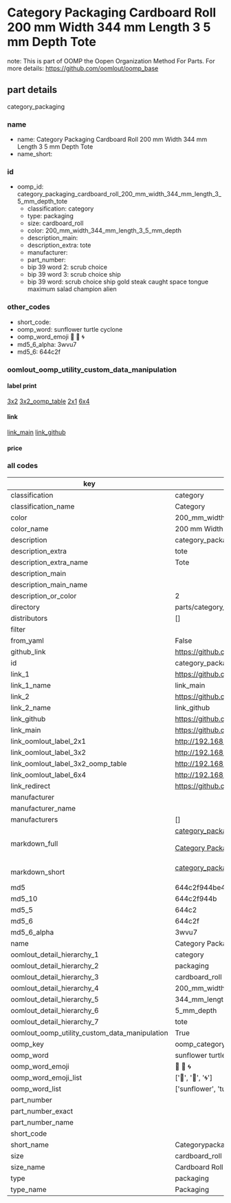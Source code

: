 # Category Packaging Cardboard Roll 200 mm Width 344 mm Length 3 5 mm Depth Tote  

note: This is part of OOMP the Oopen Organization Method For Parts. For more details: https://github.com/oomlout/oomp_base

##  part details
  



category_packaging



### name
* name: Category Packaging Cardboard Roll 200 mm Width 344 mm Length 3 5 mm Depth Tote
* name_short: 
### id
* oomp_id: category_packaging_cardboard_roll_200_mm_width_344_mm_length_3_5_mm_depth_tote
  * classification: category
  * type: packaging
  * size: cardboard_roll
  * color: 200_mm_width_344_mm_length_3_5_mm_depth
  * description_main: 
  * description_extra: tote
  * manufacturer: 
  * part_number: 
  * bip 39 word 2: scrub choice
  * bip 39 word 3: scrub choice ship
  * bip 39 word: scrub choice ship gold steak caught space tongue maximum salad champion alien

### other_codes
* short_code: 
* oomp_word: sunflower turtle cyclone
* oomp_word_emoji :sunflower: :turtle: :cyclone:
* md5_6_alpha: 3wvu7
* md5_6: 644c2f






### oomlout_oomp_utility_custom_data_manipulation
#### label print
[3x2](http://192.168.1.245:1112/?label=oomp%203wvu7)
[3x2_oomp_table](http://192.168.1.108:1112/?label=oomp%203wvu7)
[2x1](http://192.168.1.242:1112/?label=oomp%203wvu7)
[6x4](http://192.168.1.55:1112/?label=oomp%203wvu7)    

#### link

[link_main](https://github.com/oomlout/oomlout_oomp_version_1_messy/tree/main/parts/category_packaging_cardboard_roll_200_mm_width_344_mm_length_3_5_mm_depth_tote) [link_github](https://github.com/oomlout/oomlout_oomp_version_1_messy/tree/main/parts/category_packaging_cardboard_roll_200_mm_width_344_mm_length_3_5_mm_depth_tote)                             

#### price







### all codes 
| key | value |  
| --- | --- |  
| classification | category |  
| classification_name | Category |  
| color | 200_mm_width_344_mm_length_3_5_mm_depth |  
| color_name | 200 mm Width 344 mm Length 3 5 mm Depth |  
| description | category_packaging |  
| description_extra | tote |  
| description_extra_name | Tote |  
| description_main |  |  
| description_main_name |  |  
| description_or_color | 2  |  
| directory | parts/category_packaging_cardboard_roll_200_mm_width_344_mm_length_3_5_mm_depth_tote |  
| distributors | [] |  
| filter |  |  
| from_yaml | False |  
| github_link | https://github.com/oomlout/oomlout_oomp_part_src/tree/main/parts/category_packaging_cardboard_roll_200_mm_width_344_mm_length_3_5_mm_depth_tote |  
| id | category_packaging_cardboard_roll_200_mm_width_344_mm_length_3_5_mm_depth_tote |  
| link_1 | https://github.com/oomlout/oomlout_oomp_version_1_messy/tree/main/parts/category_packaging_cardboard_roll_200_mm_width_344_mm_length_3_5_mm_depth_tote |  
| link_1_name | link_main |  
| link_2 | https://github.com/oomlout/oomlout_oomp_version_1_messy/tree/main/parts/category_packaging_cardboard_roll_200_mm_width_344_mm_length_3_5_mm_depth_tote |  
| link_2_name | link_github |  
| link_github | https://github.com/oomlout/oomlout_oomp_version_1_messy/tree/main/parts/category_packaging_cardboard_roll_200_mm_width_344_mm_length_3_5_mm_depth_tote |  
| link_main | https://github.com/oomlout/oomlout_oomp_version_1_messy/tree/main/parts/category_packaging_cardboard_roll_200_mm_width_344_mm_length_3_5_mm_depth_tote |  
| link_oomlout_label_2x1 | http://192.168.1.242:1112/?label=oomp%203wvu7 |  
| link_oomlout_label_3x2 | http://192.168.1.245:1112/?label=oomp%203wvu7 |  
| link_oomlout_label_3x2_oomp_table | http://192.168.1.108:1112/?label=oomp%203wvu7 |  
| link_oomlout_label_6x4 | http://192.168.1.55:1112/?label=oomp%203wvu7 |  
| link_redirect | https://github.com/oomlout/oomlout_oomp_version_1_messy/tree/main/parts/category_packaging_cardboard_roll_200_mm_width_344_mm_length_3_5_mm_depth_tote |  
| manufacturer |  |  
| manufacturer_name |  |  
| manufacturers | [] |  
| markdown_full | [category_packaging_cardboard_roll_200_mm_width_344_mm_length_3_5_mm_depth_tote](none)<br>[](none)<br>[Category Packaging Cardboard Roll 200 Mm Width 344 Mm Length 3 5 Mm Depth Tote](none)<br><br> |  
| markdown_short | [category_packaging_cardboard_roll_200_mm_width_344_mm_length_3_5_mm_depth_tote](none)<br><br> |  
| md5 | 644c2f944be47a0891ea86458c0a0e0e |  
| md5_10 | 644c2f944b |  
| md5_5 | 644c2 |  
| md5_6 | 644c2f |  
| md5_6_alpha | 3wvu7 |  
| name | Category Packaging Cardboard Roll 200 mm Width 344 mm Length 3 5 mm Depth Tote |  
| oomlout_detail_hierarchy_1 | category |  
| oomlout_detail_hierarchy_2 | packaging |  
| oomlout_detail_hierarchy_3 | cardboard_roll |  
| oomlout_detail_hierarchy_4 | 200_mm_width |  
| oomlout_detail_hierarchy_5 | 344_mm_length |  
| oomlout_detail_hierarchy_6 | 5_mm_depth |  
| oomlout_detail_hierarchy_7 | tote |  
| oomlout_oomp_utility_custom_data_manipulation | True |  
| oomp_key | oomp_category_packaging_cardboard_roll_200_mm_width_344_mm_length_3_5_mm_depth_tote |  
| oomp_word | sunflower turtle cyclone |  
| oomp_word_emoji | :sunflower: :turtle: :cyclone: |  
| oomp_word_emoji_list | [':sunflower:', ':turtle:', ':cyclone:'] |  
| oomp_word_list | ['sunflower', 'turtle', 'cyclone'] |  
| part_number |  |  
| part_number_exact |  |  
| part_number_name |  |  
| short_code |  |  
| short_name | Categorypackaging |  
| size | cardboard_roll |  
| size_name | Cardboard Roll |  
| type | packaging |  
| type_name | Packaging |  
